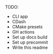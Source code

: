TODO:
- CLI app
- CDash
- CMake presets
- GH actions
- Set up docs build
- Set up precommit
- Write this readme
